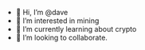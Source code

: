 - 👋 Hi, I’m @dave
- 👀 I’m interested in mining
- 🌱 I’m currently learning about crypto
- 💞️ I’m looking to collaborate.

<!---
davedemata/davedemata is a ✨ special ✨ repository because its `README.md` (this file) appears on your GitHub profile.
You can click the Preview link to take a look at your changes.
--->
